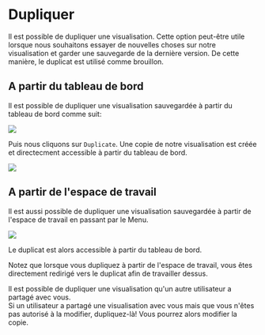 # Dupliquer

Il est possible de dupliquer une visualisation. Cette option peut-être utile lorsque nous souhaitons essayer de nouvelles choses sur notre visualisation et garder une sauvegarde de la dernière version. De cette manière, le duplicat est utilisé comme brouillon.

## A partir du tableau de bord

Il est possible de dupliquer une visualisation sauvegardée à partir du tableau de bord comme suit:

![](https://github.com/Linkurious/linkurious-enterprise-manual/raw/master/en/manage/F_D.png)


Puis nous cliquons sur  ```Duplicate```. Une copie de notre visualisation est créée et directecment accessible à partir du tableau de bord. 

![](https://github.com/Linkurious/linkurious-enterprise-manual/raw/master/en/manage/Duplicated.png)

## A partir de l'espace de travail

Il est aussi possible de dupliquer une visualisation sauvegardée à partir de l'espace de travail en passant par le Menu.

![](https://github.com/Linkurious/linkurious-enterprise-manual/raw/master/en/manage/F_W.png)

Le duplicat est alors accessible à partir du tableau de bord.

Notez que lorsque vous dupliquez à partir de l'espace de travail, vous êtes directement redirigé vers le duplicat afin de travailler dessus.

<div class="alert alert-info">
    Il est possible de dupliquer une visualisation qu'un autre utilisateur a partagé avec vous.
    </div>

<div class="alert alert-info">
    Si un utilisateur a partagé une visualisation avec vous mais que vous n'êtes pas autorisé à la modifier, dupliquez-là! Vous pourrez alors modifier la copie.
</div>

